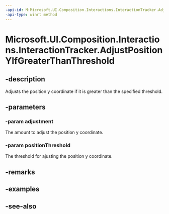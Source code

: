 ```yaml
---
-api-id: M:Microsoft.UI.Composition.Interactions.InteractionTracker.AdjustPositionYIfGreaterThanThreshold(System.Single,System.Single)
-api-type: winrt method
---
```


<!-- Method syntax
public void AdjustPositionYIfGreaterThanThreshold(System.Single adjustment, System.Single positionThreshold)
-->

# Microsoft.UI.Composition.Interactions.InteractionTracker.AdjustPositionYIfGreaterThanThreshold

## -description
Adjusts the position y coordinate if it is greater than the specified threshold.

## -parameters
### -param adjustment
The amount to adjust the position y coordinate.

### -param positionThreshold
The threshold for ajusting the position y coordinate.

## -remarks

## -examples

## -see-also
